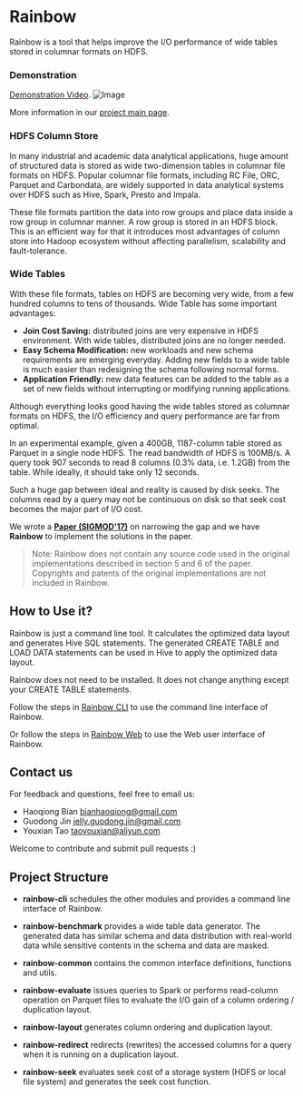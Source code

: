 # Rainbow

Rainbow is a tool that helps improve the I/O performance of wide tables stored in columnar formats on HDFS.

### Demonstration
[Demonstration Video](https://www.youtube.com/embed/6qaJBPZiHSA).
![Image](https://github.com/dbiir/rainbow/blob/master/docs/resources/images/video.png)

More information in our [project main page](https://dbiir.github.io/rainbow/).

### HDFS Column Store
In many industrial and academic data analytical applications, huge amount of structured data is stored as wide two-dimension tables in columnar file formats on HDFS.
Popular columnar file formats, including RC File, ORC, Parquet and Carbondata, are widely supported in data analytical
systems over HDFS such as Hive, Spark, Presto and Impala.

These file formats partition the data into row groups and place data inside
a row group in columnar manner. A row group is stored in an HDFS block. This is an efficient
way for that it introduces most advantages of column store into Hadoop ecosystem
without affecting parallelism, scalability and fault-tolerance.

### Wide Tables
With these file formats, tables on HDFS are becoming very wide, from a few hundred columns to tens of thousands.
Wide Table has some important advantages:
- **Join Cost Saving:** distributed joins are very expensive in HDFS environment. With wide tables, distributed joins are no longer needed.
- **Easy Schema Modification:** new workloads and new schema requirements are emerging everyday. Adding new fields to a wide table is much easier than redesigning the schema following normal forms.
- **Application Friendly:** new data features can be added to the table as a set of new fields without interrupting or modifying running applications.

Although everything looks good having the wide tables stored as columnar formats on HDFS, the I/O efficiency and query
performance are far from optimal.

In an experimental example, given a 400GB, 1187-column table stored as Parquet in a single node HDFS. The read bandwidth of HDFS is 100MB/s. A query took 907 seconds to read 8 columns (0.3% data, i.e. 1.2GB)
from the table. While ideally, it should take only 12 seconds.

Such a huge gap between ideal and reality is caused by disk seeks. The columns read by a query may not be continuous on disk so that seek cost becomes the major part of I/O cost.

We wrote a **[Paper (SIGMOD'17)](http://dl.acm.org/citation.cfm?id=3035930)** on narrowing the gap and we have **Rainbow** to implement the solutions in
the paper.

>
> Note: Rainbow does not contain any source code used in the original implementations described in section 5 and 6 of the paper.
> Copyrights and patents of the original implementations are not included in Rainbow.
>

## How to Use it?

Rainbow is just a command line tool. It calculates the optimized data layout and generates Hive
SQL statements. The generated CREATE TABLE and LOAD DATA statements can be used in Hive to apply the optimized data layout.

Rainbow does not need to be installed. It does not change anything except your CREATE TABLE statements.

Follow the steps in [Rainbow CLI](https://github.com/dbiir/rainbow/blob/master/rainbow-cli/README.md) to use the command line interface of Rainbow.

Or follow the steps in [Rainbow Web](https://github.com/dbiir/rainbow/blob/master/rainbow-web/README.md) to use the Web user interface of Rainbow.

## Contact us
For feedback and questions, feel free to email us:
* Haoqiong Bian bianhaoqiong@gmail.com
* Guodong Jin jelly.guodong.jin@gmail.com
* Youxian Tao taoyouxian@aliyun.com

Welcome to contribute and submit pull requests :)

## Project Structure
* **rainbow-cli**
  schedules the other modules and provides a command line interface of Rainbow.

* **rainbow-benchmark**
  provides a wide table data generator. The generated data has similar schema and data distribution with real-world data while sensitive contents in the schema and data are masked.

* **rainbow-common**
  contains the common interface definitions, functions and utils.

* **rainbow-evaluate**
  issues queries to Spark or performs read-column operation on Parquet files to evaluate the I/O gain of a column ordering / duplication layout.

* **rainbow-layout**
  generates column ordering and duplication layout.

* **rainbow-redirect**
  redirects (rewrites) the accessed columns for a query when it is running on a duplication layout.

* **rainbow-seek**
  evaluates seek cost of a storage system (HDFS or local file system) and generates the seek cost function.

